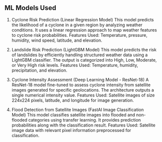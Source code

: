 ## ML Models Used
1. Cyclone Risk Prediction (Linear Regression Model)
This model predicts the likelihood of a cyclone in a given region by analyzing weather conditions. It uses a linear regression approach to map weather features to cyclone risk probabilities.
Features Used: Temperature, pressure, humidity, wind speed, latitude, and elevation.

2. Landslide Risk Prediction (LightGBM Model)
This model predicts the risk of landslides by efficiently handling structured weather data using a LightGBM classifier. The output is categorized into High, Low, Moderate, or Very High risk levels.
Features Used: Temperature, humidity, precipitation, and elevation.

3. Cyclone Intensity Assessment (Deep Learning Model - ResNet-18)
A ResNet-18 model fine-tuned to assess cyclone intensity from satellite images generated for specific geolocations. The architecture outputs a single numerical intensity value.
Features Used: Satellite images of size 224x224 pixels, latitude, and longitude for image generation.

4. Flood Detection from Satellite Images (FastAI Image Classification Model)
This model classifies satellite images into flooded and non-flooded categories using transfer learning. It provides prediction probabilities along with the classification result.
Features Used: Satellite image data with relevant pixel information preprocessed for classification.
